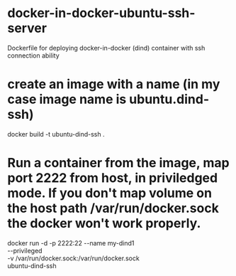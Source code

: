 # docker-in-docker-ubuntu-ssh-server
Dockerfile for deploying docker-in-docker (dind) container with ssh connection ability

# create an image with a name (in my case image name is ubuntu.dind-ssh)
docker build -t ubuntu-dind-ssh .

# Run a container from the image, map port 2222 from host, in priviledged mode. If you don't map volume on the host path /var/run/docker.sock the docker won't work properly. 
docker run -d -p 2222:22 --name my-dind1 \
 --privileged \
 -v /var/run/docker.sock:/var/run/docker.sock \
 ubuntu-dind-ssh
